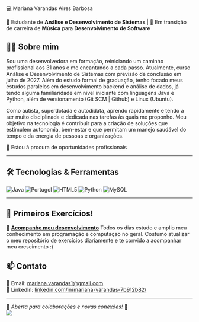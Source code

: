  💻 Mariana Varandas Aires Barbosa  

🚀 Estudante de **Análise e Desenvolvimento de Sistemas** | 🎯 Em transição de carreira de **Música** para **Desenvolvimento de Software**  

## 👩‍💻 Sobre mim  
Sou uma desenvolvedora em formação, reiniciando um caminho profissional aos 31 anos e me encantando a cada passo. Atualmente, curso Análise e Desenvolvimento de Sistemas com previsão de conclusão em julho de 2027. Além do estudo formal de graduação, tenho focado meus estudos paralelos em desenvolvimento backend e análise de dados, já tendo alguma familiaridade em nível iniciante com linguagens Java e Python, além de versionamento (Git SCM | Github) e Linux (Ubuntu). 

Como autista, superdotada e autodidata, aprendo rapidamente e tendo a ser muito disciplinada e dedicada nas tarefas às quais me proponho. Meu objetivo na tecnologia é contribuir para a criação de soluções que estimulem autonomia, bem-estar e que permitam um manejo saudável do tempo e da energia de pessoas e organizações. 

📍 Estou à procura de oportunidades profissionais

---

## 🛠️ Tecnologias & Ferramentas  

![Java](https://img.shields.io/badge/Java-ED8B00?style=for-the-badge&logo=java&logoColor=white)
![Portugol](https://img.shields.io/badge/Portugol-008F5D?style=for-the-badge&logoColor=white)
![HTML5](https://img.shields.io/badge/HTML5-E34F26?style=for-the-badge&logo=html5&logoColor=white)
![Python](https://img.shields.io/badge/Python-3776AB?style=for-the-badge&logo=python&logoColor=white)
![MySQL](https://img.shields.io/badge/MySQL-005C84?style=for-the-badge&logo=mysql&logoColor=white)

---

## 📌 Primeiros Exercícios!

🔹 [**Acompanhe meu desenvolvimento**](https://github.com/MarianaVarandas/Portfolio_Exercicios) 
Todos os dias estudo e amplio meu conhecimento em programação e computaçao no geral. 
Costumo atualizar o meu repositório de exercícios diariamente e te convido a acompanhar meu crescimento :)


## 📫 Contato  

📧 Email: [mariana.varandas1@gmail.com](mailto:mariana.varandas1@gmail.com)  
💼 LinkedIn: [linkedin.com/in/mariana-varandas-7b912b82/](https://www.linkedin.com/in/mariana-varandas-7b912b82/)

---

📌 *Aberta para colaborações e novas conexões!* 🚀  
![](http://estruyf-github.azurewebsites.net/api/VisitorHit?user=MarianaVarandas&repo=MarianaVarandas&countColor=countColor)
